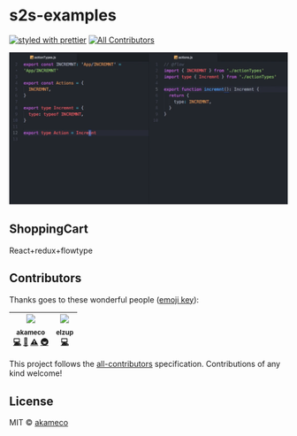 # s2s-examples
 [![styled with prettier](https://img.shields.io/badge/styled_with-prettier-ff69b4.svg)](https://github.com/prettier/prettier) [![All Contributors](https://img.shields.io/badge/all_contributors-2-orange.svg?style=flat-square)](#contributors)

![demo](./media/demo.gif)


## ShoppingCart
React+redux+flowtype

## Contributors

Thanks goes to these wonderful people ([emoji key](https://github.com/kentcdodds/all-contributors#emoji-key)):

<!-- ALL-CONTRIBUTORS-LIST:START - Do not remove or modify this section -->
| [<img src="https://avatars2.githubusercontent.com/u/4002137?v=4" width="100px;"/><br /><sub>akameco</sub>](http://akameco.github.io)<br />[💻](https://github.com/akameco/s2s-examples/commits?author=akameco "Code") [📖](https://github.com/akameco/s2s-examples/commits?author=akameco "Documentation") [⚠️](https://github.com/akameco/s2s-examples/commits?author=akameco "Tests") [🚇](#infra-akameco "Infrastructure (Hosting, Build-Tools, etc)") | [<img src="https://avatars3.githubusercontent.com/u/2284908?v=4" width="100px;"/><br /><sub>elzup</sub>](https://elzup.com)<br />[💻](https://github.com/akameco/s2s-examples/commits?author=elzup "Code") |
| :---: | :---: |
<!-- ALL-CONTRIBUTORS-LIST:END -->

This project follows the [all-contributors](https://github.com/kentcdodds/all-contributors) specification. Contributions of any kind welcome!

## License

MIT © [akameco](http://akameco.github.io)
